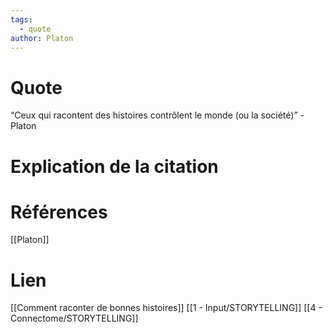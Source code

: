 ```yaml
---
tags:
  - quote
author: Platon
---
```

# Quote

“Ceux qui racontent des histoires contrôlent le monde (ou la société)” - Platon
# Explication de la citation


# Références

[[Platon]]

# Lien

[[Comment raconter de bonnes histoires]]
[[1 - Input/STORYTELLING]]
[[4 - Connectome/STORYTELLING]]


